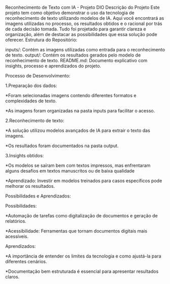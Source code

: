 Reconhecimento de Texto com IA - Projeto DIO
Descrição do Projeto
Este projeto tem como objetivo demonstrar o uso da tecnologia de reconhecimento de texto utilizando modelos de IA. Aqui você encontrará as imagens utilizadas no processo, os resultados obtidos e o racional por trás de cada decisão tomada. Tudo foi projetado para garantir clareza e organização, além de destacar as possibilidades que essa solução pode oferecer.
Estrutura do Repositório:

inputs/: Contém as imagens utilizadas como entrada para o reconhecimento de texto.
output/: Contém os resultados gerados pelo modelo de reconhecimento de texto.
README.md: Documento explicativo com insights, processo e aprendizados do projeto.

Processo de Desenvolvimento:

1.Preparação dos dados:

*Foram selecionadas imagens contendo diferentes formatos e complexidades de texto.

*As imagens foram organizadas na pasta inputs para facilitar o acesso.

2.Reconhecimento de texto:

*A solução utilizou modelos avançados de IA para extrair o texto das imagens.

*Os resultados foram documentados na pasta output.

3.Insights obtidos:

*Os modelos se saíram bem com textos impressos, mas enfrentaram alguns desafios em textos manuscritos ou de baixa qualidade

*Aprendizado: Investir em modelos treinados para casos específicos pode melhorar os resultados.

Possibilidades e Aprendizados:

Possibilidades:

 *Automação de tarefas como digitalização de documentos e geração de relatórios.
 
 *Acessibilidade: Ferramentas que tornam documentos digitais mais acessíveis.

Aprendizados:

 *A importância de entender os limites da tecnologia e como ajustá-la para diferentes cenários.
 
 *Documentação bem estruturada é essencial para apresentar resultados claros.
